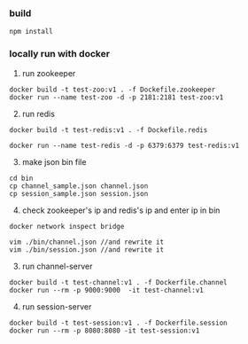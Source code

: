 ### build

```
npm install
```


### locally run with docker 

1. run zookeeper
```
docker build -t test-zoo:v1 . -f Dockefile.zookeeper
docker run --name test-zoo -d -p 2181:2181 test-zoo:v1

```

2. run redis 
```
docker build -t test-redis:v1 . -f Dockefile.redis

docker run --name test-redis -d -p 6379:6379 test-redis:v1

```

3. make json bin file 

```
cd bin
cp channel_sample.json channel.json
cp session_sample.json session.json 
```

4. check zookeeper's ip and redis's ip and enter ip in bin
```
docker network inspect bridge

vim ./bin/channel.json //and rewrite it
vim ./bin/session.json //and rewrite it

```

3. run channel-server

```
docker build -t test-channel:v1 . -f Dockerfile.channel
docker run --rm -p 9000:9000  -it test-channel:v1

```

4. run session-server
```
docker build -t test-session:v1 . -f Dockerfile.session
docker run --rm -p 8080:8080 -it test-session:v1
```

